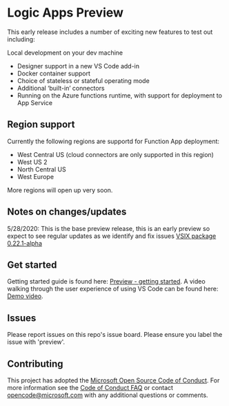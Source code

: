 # Logic Apps Preview

This early release includes a number of exciting new features to test out including:

Local development on your dev machine

* Designer support in a new VS Code add-in
* Docker container support
* Choice of stateless or stateful operating mode
* Additional ‘built-in’ connectors
* Running on the Azure functions runtime, with support for deployment to App Service

## Region support

Currently the following regions are supportd for Function App deployment:

* West Central US (cloud connectors are only supported in this region) 
* West US 2
* North Central US
* West Europe

More regions will open up very soon.

## Notes on changes/updates

5/28/2020: This is the base preview release, this is an early preview so expect to see regular updates as we identify and fix issues
[VSIX package 0.22.1-alpha](https://workflowscdn.azureedge.net/2020-05-preview/VsExtension/LogicAppsVSCodeExtension-0.22.1-alpha.zip)

## Get started

Getting started guide is found here: [Preview - getting started](Preview%20-%20getting%20started.docx).
A video walking through the user experience of using VS Code can be found here: [Demo video](LogicAppsV2Demo.mp4).

## Issues

Please report issues on this repo's issue board. Please ensure you label the issue with 'preview'.

## Contributing

This project has adopted the [Microsoft Open Source Code of Conduct](https://opensource.microsoft.com/codeofconduct/). For more information see the [Code of Conduct FAQ](https://opensource.microsoft.com/codeofconduct/faq/) or contact [opencode@microsoft.com](mailto:opencode@microsoft.com) with any additional questions or comments.
